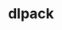 ---
title: "dlpack"
layout: cache
categories: [package, develop-2025-01-26]
meta: {"versions": ["1.0"], "compilers": ["gcc@=11.4.0"], "oss": ["ubuntu22.04"], "platforms": ["linux"], "targets": ["x86_64_v3"], "stacks": ["hep", "root"], "num_specs": 1, "num_specs_by_stack": {"hep": 1, "root": 1}}
spec_details: [{"hash": "bmisnmncchs7onghm3oaw6yqzimf45ft", "compiler": "gcc@=11.4.0", "versions": ["1.0"], "os": "ubuntu22.04", "platform": "linux", "target": "x86_64_v3", "variants": ["build_system=cmake", "build_type=Release", "generator=make", "~ipo"], "stacks": ["hep", "root"], "size": "-", "tarball": "https://binaries.spack.io/develop-2025-01-26/build_cache/linux-ubuntu22.04-x86_64_v3/gcc-11.4.0/dlpack-1.0/linux-ubuntu22.04-x86_64_v3-gcc-11.4.0-dlpack-1.0-bmisnmncchs7onghm3oaw6yqzimf45ft.spack"}]
---